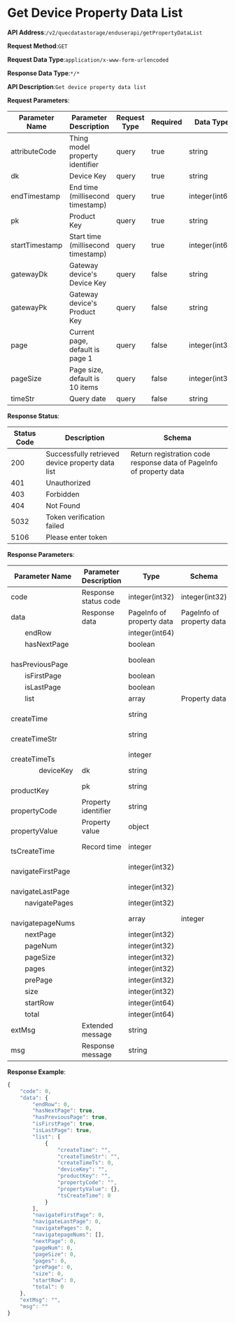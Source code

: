 # Get Device Property Data List


**API Address**:`/v2/quecdatastorage/enduserapi/getPropertyDataList`


**Request Method**:`GET`


**Request Data Type**:`application/x-www-form-urlencoded`


**Response Data Type**:`*/*`


**API Description**:`Get device property data list`


**Request Parameters**:


| Parameter Name  | Parameter Description         | Request Type | Required | Data Type       | Schema |
| --------------- | ----------------------------- | ------------ | -------- | -------------- | ------ |
| attributeCode   | Thing model property identifier | query     | true     | string         |        |
| dk              | Device Key                    | query        | true     | string         |        |
| endTimestamp    | End time (millisecond timestamp) | query    | true     | integer(int64) |        |
| pk              | Product Key                   | query        | true     | string         |        |
| startTimestamp  | Start time (millisecond timestamp) | query  | true     | integer(int64) |        |
| gatewayDk       | Gateway device's Device Key   | query        | false    | string         |        |
| gatewayPk       | Gateway device's Product Key  | query        | false    | string         |        |
| page            | Current page, default is page 1 | query     | false    | integer(int32) |        |
| pageSize        | Page size, default is 10 items | query      | false    | integer(int32) |        |
| timeStr         | Query date                    | query        | false    | string         |        |


**Response Status**:


| Status Code | Description                              | Schema                                     |
| ----------- | ---------------------------------------- | ------------------------------------------ |
| 200         | Successfully retrieved device property data list | Return registration code response data of PageInfo of property data |
| 401         | Unauthorized                             |                                            |
| 403         | Forbidden                                |                                            |
| 404         | Not Found                                |                                            |
| 5032        | Token verification failed                |                                            |
| 5106        | Please enter token                       |                                            |


**Response Parameters**:


| Parameter Name                        | Parameter Description | Type               | Schema             |
| ------------------------------------- | --------------------- | ------------------ | ------------------ |
| code                                  | Response status code  | integer(int32)     | integer(int32)     |
| data                                  | Response data         | PageInfo of property data | PageInfo of property data |
| &emsp;&emsp;endRow                    |                       | integer(int64)     |                    |
| &emsp;&emsp;hasNextPage               |                       | boolean            |                    |
| &emsp;&emsp;hasPreviousPage           |                       | boolean            |                    |
| &emsp;&emsp;isFirstPage               |                       | boolean            |                    |
| &emsp;&emsp;isLastPage                |                       | boolean            |                    |
| &emsp;&emsp;list                      |                       | array              | Property data      |
| &emsp;&emsp;&emsp;&emsp;createTime    |                       | string             |                    |
| &emsp;&emsp;&emsp;&emsp;createTimeStr |                       | string             |                    |
| &emsp;&emsp;&emsp;&emsp;createTimeTs  |                       | integer            |                    |
| &emsp;&emsp;&emsp;&emsp;deviceKey     | dk                    | string             |                    |
| &emsp;&emsp;&emsp;&emsp;productKey    | pk                    | string             |                    |
| &emsp;&emsp;&emsp;&emsp;propertyCode  | Property identifier   | string             |                    |
| &emsp;&emsp;&emsp;&emsp;propertyValue | Property value        | object             |                    |
| &emsp;&emsp;&emsp;&emsp;tsCreateTime  | Record time           | integer            |                    |
| &emsp;&emsp;navigateFirstPage         |                       | integer(int32)     |                    |
| &emsp;&emsp;navigateLastPage          |                       | integer(int32)     |                    |
| &emsp;&emsp;navigatePages             |                       | integer(int32)     |                    |
| &emsp;&emsp;navigatepageNums          |                       | array              | integer            |
| &emsp;&emsp;nextPage                  |                       | integer(int32)     |                    |
| &emsp;&emsp;pageNum                   |                       | integer(int32)     |                    |
| &emsp;&emsp;pageSize                  |                       | integer(int32)     |                    |
| &emsp;&emsp;pages                     |                       | integer(int32)     |                    |
| &emsp;&emsp;prePage                   |                       | integer(int32)     |                    |
| &emsp;&emsp;size                      |                       | integer(int32)     |                    |
| &emsp;&emsp;startRow                  |                       | integer(int64)     |                    |
| &emsp;&emsp;total                     |                       | integer(int64)     |                    |
| extMsg                                | Extended message      | string             |                    |
| msg                                   | Response message      | string             |                    |


**Response Example**:
```javascript
{
	"code": 0,
	"data": {
		"endRow": 0,
		"hasNextPage": true,
		"hasPreviousPage": true,
		"isFirstPage": true,
		"isLastPage": true,
		"list": [
			{
				"createTime": "",
				"createTimeStr": "",
				"createTimeTs": 0,
				"deviceKey": "",
				"productKey": "",
				"propertyCode": "",
				"propertyValue": {},
				"tsCreateTime": 0
			}
		],
		"navigateFirstPage": 0,
		"navigateLastPage": 0,
		"navigatePages": 0,
		"navigatepageNums": [],
		"nextPage": 0,
		"pageNum": 0,
		"pageSize": 0,
		"pages": 0,
		"prePage": 0,
		"size": 0,
		"startRow": 0,
		"total": 0
	},
	"extMsg": "",
	"msg": ""
}
```